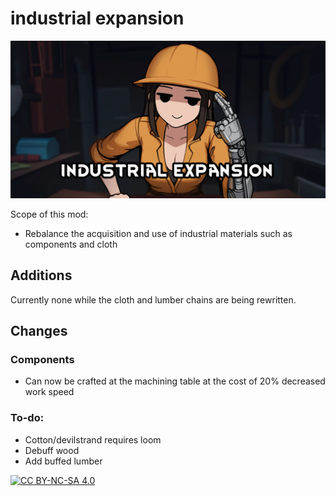 # industrial expansion
![](About/Preview.png)

Scope of this mod:
- Rebalance the acquisition and use of industrial materials such as components and cloth

## Additions
Currently none while the cloth and lumber chains are being rewritten.

## Changes
### Components
- Can now be crafted at the machining table at the cost of 20% decreased work speed

### To-do:
- Cotton/devilstrand requires loom
- Debuff wood
- Add buffed lumber

[![CC BY-NC-SA 4.0][cc-by-nc-sa-shield]][cc-by-nc-sa]

[cc-by-nc-sa]: http://creativecommons.org/licenses/by-nc-sa/4.0/
[cc-by-nc-sa-shield]: https://img.shields.io/badge/License-CC%20BY--NC--SA%204.0-lightgrey.svg